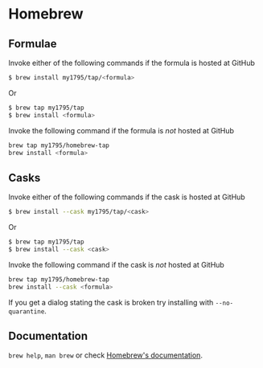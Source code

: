# Homebrew

## Formulae
Invoke either of the following commands if the formula is hosted at GitHub

```sh
$ brew install my1795/tap/<formula>
```

Or

```sh
$ brew tap my1795/tap
$ brew install <formula>
```

Invoke the following command if the formula is *not* hosted at GitHub

```sh
brew tap my1795/homebrew-tap 
brew install <formula>
```

## Casks
Invoke either of the following commands if the cask is hosted at GitHub

```sh
$ brew install --cask my1795/tap/<cask>
```

Or

```sh
$ brew tap my1795/tap
$ brew install --cask <cask>
```

Invoke the following command if the cask is *not* hosted at GitHub

```sh
brew tap my1795/homebrew-tap 
brew install --cask <formula>
```

If you get a dialog stating the cask is broken try installing with `--no-quarantine`.

## Documentation
`brew help`, `man brew` or check [Homebrew's documentation](https://docs.brew.sh).
